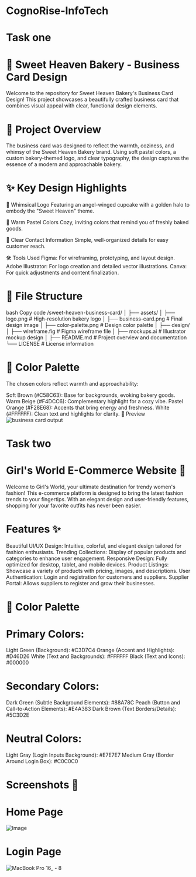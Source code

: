 # CognoRise-InfoTech
# Task one
# 🍰 Sweet Heaven Bakery - Business Card Design
Welcome to the repository for Sweet Heaven Bakery's Business Card Design! This project showcases a beautifully crafted business card that combines visual appeal with clear, functional design elements.

# 🎨 Project Overview
The business card was designed to reflect the warmth, coziness, and whimsy of the Sweet Heaven Bakery brand. Using soft pastel colors, a custom bakery-themed logo, and clear typography, the design captures the essence of a modern and approachable bakery.

# ✨ Key Design Highlights
🧁 Whimsical Logo
Featuring an angel-winged cupcake with a golden halo to embody the "Sweet Heaven" theme.

🎨 Warm Pastel Colors
Cozy, inviting colors that remind you of freshly baked goods.

📇 Clear Contact Information
Simple, well-organized details for easy customer reach.

🛠️ Tools Used
Figma: For wireframing, prototyping, and layout design.
Adobe Illustrator: For logo creation and detailed vector illustrations.
Canva: For quick adjustments and content finalization.
# 📂 File Structure
bash
Copy code
/sweet-heaven-business-card/
│
├── assets/
│   ├── logo.png             # High-resolution bakery logo
│   ├── business-card.png    # Final design image
│   ├── color-palette.png    # Design color palette
│
├── design/
│   ├── wireframe.fig        # Figma wireframe file
│   ├── mockups.ai           # Illustrator mockup design
│
├── README.md                # Project overview and documentation
└── LICENSE                  # License information
# 🌈 Color Palette
The chosen colors reflect warmth and approachability:

Soft Brown (#C58C63): Base for backgrounds, evoking bakery goods.
Warm Beige (#F4DCC6): Complementary highlight for a cozy vibe.
Pastel Orange (#F28E68): Accents that bring energy and freshness.
White (#FFFFFF): Clean text and highlights for clarity.
📸 Preview
![business card output](https://github.com/user-attachments/assets/82d505f2-61f3-49c1-88a8-d1e9986fc810)
# Task two 
# Girl's World E-Commerce Website 🌸
Welcome to Girl's World, your ultimate destination for trendy women's fashion! This e-commerce platform is designed to bring the latest fashion trends to your fingertips. With an elegant design and user-friendly features, shopping for your favorite outfits has never been easier.
# Features ✨
Beautiful UI/UX Design: Intuitive, colorful, and elegant design tailored for fashion enthusiasts.
Trending Collections: Display of popular products and categories to enhance user engagement.
Responsive Design: Fully optimized for desktop, tablet, and mobile devices.
Product Listings: Showcase a variety of products with pricing, images, and descriptions.
User Authentication: Login and registration for customers and suppliers.
Supplier Portal: Allows suppliers to register and grow their businesses.
# 🌈 Color Palette
# Primary Colors:
Light Green (Background): #C3D7C4
Orange (Accent and Highlights): #D46D26
White (Text and Backgrounds): #FFFFFF
Black (Text and Icons): #000000
# Secondary Colors:
Dark Green (Subtle Background Elements): #88A78C
Peach (Button and Call-to-Action Elements): #E4A383
Dark Brown (Text Borders/Details): #5C3D2E
# Neutral Colors:
Light Gray (Login Inputs Background): #E7E7E7
Medium Gray (Border Around Login Box): #C0C0C0
# Screenshots 📸
# Home Page
![Image](https://github.com/user-attachments/assets/ad11f1c1-77eb-461a-a732-c48cac059dcc)
# Login Page
![MacBook Pro 16_ - 8](https://github.com/user-attachments/assets/52365086-4977-4702-8d58-b4578f086098)










